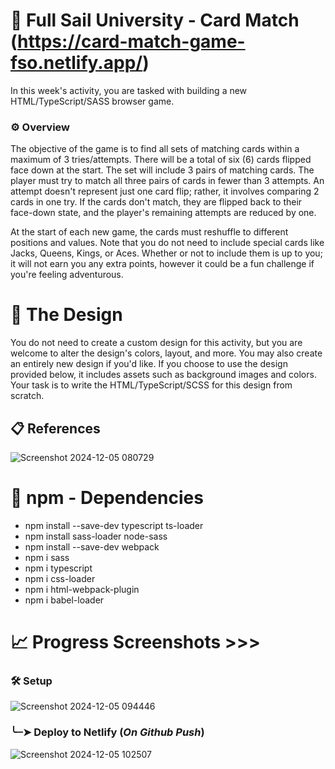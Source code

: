 # 📝 Full Sail University - Card Match (https://card-match-game-fso.netlify.app/)

In this week's activity, you are tasked with building a new HTML/TypeScript/SASS browser game.

### ⚙️ Overview

The objective of the game is to find all sets of matching cards within a maximum of 3 tries/attempts. There will be a total of six (6) cards flipped face down at the start. The set will include 3 pairs of matching cards. The player must try to match all three pairs of cards in fewer than 3 attempts. An attempt doesn't represent just one card flip; rather, it involves comparing 2 cards in one try. If the cards don't match, they are flipped back to their face-down state, and the player's remaining attempts are reduced by one.

At the start of each new game, the cards must reshuffle to different positions and values. Note that you do not need to include special cards like Jacks, Queens, Kings, or Aces. Whether or not to include them is up to you; it will not earn you any extra points, however it could be a fun challenge if you're feeling adventurous.

# 🎨 The Design

You do not need to create a custom design for this activity, but you are welcome to alter the design's colors, layout, and more. You may also create an entirely new design if you'd like. If you choose to use the design provided below, it includes assets such as background images and colors. Your task is to write the HTML/TypeScript/SCSS for this design from scratch. 

## 📋 References

![Screenshot 2024-12-05 080729](https://github.com/user-attachments/assets/041afcb1-d1be-4091-82fb-a6b8d9d883d2)

# 🔗 npm - Dependencies

- npm install --save-dev typescript ts-loader
- npm install sass-loader node-sass
- npm install --save-dev webpack
- npm i sass
- npm i typescript
- npm i css-loader
- npm i html-webpack-plugin
- npm i babel-loader

# 📈 Progress Screenshots >>>

### 🛠️ Setup 

![Screenshot 2024-12-05 094446](https://github.com/user-attachments/assets/6ccf7a4d-6529-4395-82a2-d971f3347f8e)

### ╰┈➤ Deploy to Netlify (**_On Github Push_**)

![Screenshot 2024-12-05 102507](https://github.com/user-attachments/assets/191f15b6-5509-4dc3-b056-c8e18c6accab)